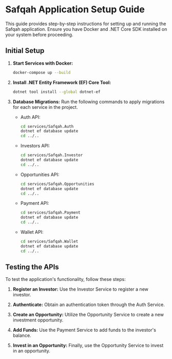 
# Safqah Application Setup Guide

This guide provides step-by-step instructions for setting up and running the Safqah application. Ensure you have Docker and .NET Core SDK installed on your system before proceeding.

## Initial Setup

1. **Start Services with Docker:**
   ```bash
   docker-compose up --build
   ```

2. **Install .NET Entity Framework (EF) Core Tool:**
   ```bash
   dotnet tool install --global dotnet-ef
   ```

3. **Database Migrations:**
   Run the following commands to apply migrations for each service in the project.

   - Auth API:
     ```bash
     cd services/Safqah.Auth
     dotnet ef database update
     cd ../..
     ```

   - Investors API:
     ```bash
     cd services/Safqah.Investor
     dotnet ef database update
     cd ../..
     ```

   - Opportunities API:
     ```bash
     cd services/Safqah.Opportunities
     dotnet ef database update
     cd ../..
     ```

   - Payment API:
     ```bash
     cd services/Safqah.Payment
     dotnet ef database update
     cd ../..
     ```

   - Wallet API:
     ```bash
     cd services/Safqah.Wallet
     dotnet ef database update
     cd ../..
     ```

## Testing the APIs

To test the application's functionality, follow these steps:

1. **Register an Investor:**
   Use the Investor Service to register a new investor.

2. **Authenticate:**
   Obtain an authentication token through the Auth Service.

3. **Create an Opportunity:**
   Utilize the Opportunity Service to create a new investment opportunity.

4. **Add Funds:**
   Use the Payment Service to add funds to the investor's balance.

5. **Invest in an Opportunity:**
   Finally, use the Opportunity Service to invest in an opportunity.
